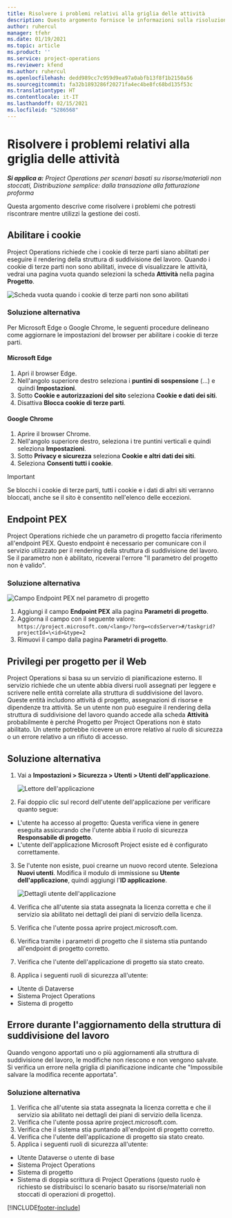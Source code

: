 ```yaml
---
title: Risolvere i problemi relativi alla griglia delle attività
description: Questo argomento fornisce le informazioni sulla risoluzione dei problemi necessaria quando si utilizza la griglia delle attività.
author: ruhercul
manager: tfehr
ms.date: 01/19/2021
ms.topic: article
ms.product: ''
ms.service: project-operations
ms.reviewer: kfend
ms.author: ruhercul
ms.openlocfilehash: dedd989cc7c959d9ea97a0abfb13f8f1b2150a56
ms.sourcegitcommit: fa32b1893286f20271fa4ec4be8fc68bd135f53c
ms.translationtype: HT
ms.contentlocale: it-IT
ms.lasthandoff: 02/15/2021
ms.locfileid: "5286568"
---
```

# <a name="troubleshoot-working-in-the-task-grid"></a>Risolvere i problemi relativi alla griglia delle attività 

_**Si applica a:** Project Operations per scenari basati su risorse/materiali non stoccati, Distribuzione semplice: dalla transazione alla fatturazione proforma_

Questa argomento descrive come risolvere i problemi che potresti riscontrare mentre utilizzi la gestione dei costi.

## <a name="enable-cookies"></a>Abilitare i cookie

Project Operations richiede che i cookie di terze parti siano abilitati per eseguire il rendering della struttura di suddivisione del lavoro. Quando i cookie di terze parti non sono abilitati, invece di visualizzare le attività, vedrai una pagina vuota quando selezioni la scheda **Attività** nella pagina **Progetto**.

![Scheda vuota quando i cookie di terze parti non sono abilitati](media/blankschedule.png)


### <a name="workaround"></a>Soluzione alternativa
Per Microsoft Edge o Google Chrome, le seguenti procedure delineano come aggiornare le impostazioni del browser per abilitare i cookie di terze parti.

#### <a name="microsoft-edge"></a>Microsoft Edge

1. Apri il browser Edge.
2. Nell'angolo superiore destro seleziona i **puntini di sospensione** (...) e quindi **Impostazioni**.
3. Sotto **Cookie e autorizzazioni del sito** seleziona **Cookie e dati dei siti**.
4. Disattiva **Blocca cookie di terze parti**.

#### <a name="google-chrome"></a>Google Chrome

1. Aprire il browser Chrome.
2. Nell'angolo superiore destro, seleziona i tre puntini verticali e quindi seleziona **Impostazioni**.
3. Sotto **Privacy e sicurezza** seleziona **Cookie e altri dati dei siti**.
4. Seleziona **Consenti tutti i cookie**.

> [!IMPORTANT]
> Se blocchi i cookie di terze parti, tutti i cookie e i dati di altri siti verranno bloccati, anche se il sito è consentito nell'elenco delle eccezioni.

## <a name="pex-endpoint"></a>Endpoint PEX

Project Operations richiede che un parametro di progetto faccia riferimento all'endpoint PEX. Questo endpoint è necessario per comunicare con il servizio utilizzato per il rendering della struttura di suddivisione del lavoro. Se il parametro non è abilitato, riceverai l'errore "Il parametro del progetto non è valido". 

### <a name="workaround"></a>Soluzione alternativa
 ![Campo Endpoint PEX nel parametro di progetto](media/projectparameter.png)

1. Aggiungi il campo **Endpoint PEX** alla pagina **Parametri di progetto**.
2. Aggiorna il campo con il seguente valore: `https://project.microsoft.com/<lang>/?org=<cdsServer>#/taskgrid?projectId=\<id>&type=2`
3. Rimuovi il campo dalla pagina **Parametri di progetto**.

## <a name="privileges-for-project-for-the-web"></a>Privilegi per progetto per il Web

Project Operations si basa su un servizio di pianificazione esterno. Il servizio richiede che un utente abbia diversi ruoli assegnati per leggere e scrivere nelle entità correlate alla struttura di suddivisione del lavoro. Queste entità includono attività di progetto, assegnazioni di risorse e dipendenze tra attività. Se un utente non può eseguire il rendering della struttura di suddivisione del lavoro quando accede alla scheda **Attività** probabilmente è perché Progetto per Project Operations non è stato abilitato. Un utente potrebbe ricevere un errore relativo al ruolo di sicurezza o un errore relativo a un rifiuto di accesso.


## <a name="workaround"></a>Soluzione alternativa

1. Vai a **Impostazioni > Sicurezza > Utenti > Utenti dell'applicazione**.  

   ![Lettore dell'applicazione](media/applicationuser.jpg)
   
2. Fai doppio clic sul record dell'utente dell'applicazione per verificare quanto segue:

 - L'utente ha accesso al progetto: Questa verifica viene in genere eseguita assicurando che l'utente abbia il ruolo di sicurezza **Responsabile di progetto**.
 - L'utente dell'applicazione Microsoft Project esiste ed è configurato correttamente.
 
3. Se l'utente non esiste, puoi crearne un nuovo record utente. Seleziona **Nuovi utenti**. Modifica il modulo di immissione su **Utente dell'applicazione**, quindi aggiungi l'**ID applicazione**.

   ![Dettagli utente dell'applicazione](media/applicationuserdetails.jpg)

4. Verifica che all'utente sia stata assegnata la licenza corretta e che il servizio sia abilitato nei dettagli dei piani di servizio della licenza.
5. Verifica che l'utente possa aprire project.microsoft.com.
6. Verifica tramite i parametri di progetto che il sistema stia puntando all'endpoint di progetto corretto.
7. Verifica che l'utente dell'applicazione di progetto sia stato creato.
8. Applica i seguenti ruoli di sicurezza all'utente:

  - Utente di Dataverse
  - Sistema Project Operations
  - Sistema di progetto

## <a name="error-when-updating-the-work-breakdown-structure"></a>Errore durante l'aggiornamento della struttura di suddivisione del lavoro

Quando vengono apportati uno o più aggiornamenti alla struttura di suddivisione del lavoro, le modifiche non riescono e non vengono salvate. Si verifica un errore nella griglia di pianificazione indicante che "Impossibile salvare la modifica recente apportata".

### <a name="workaround"></a>Soluzione alternativa

1. Verifica che all'utente sia stata assegnata la licenza corretta e che il servizio sia abilitato nei dettagli dei piani di servizio della licenza.
2. Verifica che l'utente possa aprire project.microsoft.com.
3. Verifica che il sistema stia puntando all'endpoint di progetto corretto.
4. Verifica che l'utente dell'applicazione di progetto sia stato creato.
5. Applica i seguenti ruoli di sicurezza all'utente:
  
  - Utente Dataverse o utente di base
  - Sistema Project Operations
  - Sistema di progetto
  - Sistema di doppia scrittura di Project Operations (questo ruolo è richiesto se distribuisci lo scenario basato su risorse/materiali non stoccati di operazioni di progetto).


[!INCLUDE[footer-include](../includes/footer-banner.md)]